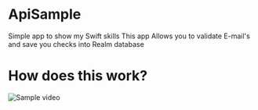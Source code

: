 # ApiSample
Simple app to show my Swift skills
This app Allows you to validate E-mail's and save you checks into Realm database
# How does this work?
![Sample video](https://media.giphy.com/media/31Y41HiBURj3vqGnmw/giphy.gif)
